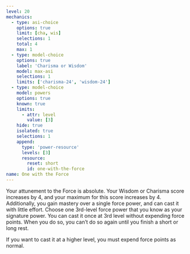 ```yaml
---
level: 20
mechanics:
  - type: asi-choice
    options: true
    limit: [cha, wis]
    selections: 1
    total: 4
    max: 1
  - type: model-choice
    options: true
    label: 'Charisma or Wisdom'
    model: max-asi
    selections: 1
    limits: ['charisma-24', 'wisdom-24']
  - type: model-choice
    model: powers
    options: true
    known: true
    limits:
      - attr: level
        value: [3]
    hide: true
    isolated: true
    selections: 1
    append:
      type: 'power-resource'
      levels: [3]
      resource:
        reset: short
        id: one-with-the-force
name: One with the Force
---
```

Your attunement to the Force is absolute. Your Wisdom or Charisma score increases by 4, and your
maximum for this score increases by 4. Additionally, you gain mastery over a single force power, and can
cast it with little effort. Choose one 3rd-level force power that you know as your signature power. You can cast it
once at 3rd level without expending force points. When you do so, you can’t do so again until you finish a short or long rest.

If you want to cast it at a higher level, you must expend force points as normal.
